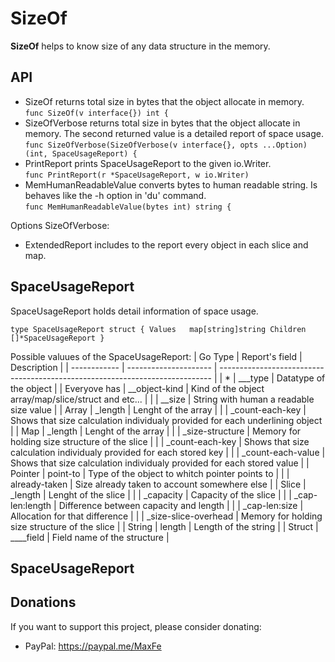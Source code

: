 # SizeOf
**SizeOf** helps to know size of any data structure in the memory. 

## API 
* SizeOf returns total size in bytes that the object allocate in memory.  
`
    func SizeOf(v interface{}) int {
`
* SizeOfVerbose returns total size in bytes that the object allocate in memory. The second returned value is a detailed report of space usage.  
`
    func SizeOfVerbose(SizeOfVerbose(v interface{}, opts ...Option) (int, SpaceUsageReport) {
`
* PrintReport prints SpaceUsageReport to the given io.Writer.  
`
    func PrintReport(r *SpaceUsageReport, w io.Writer) 
`
* MemHumanReadableValue converts bytes to human readable string. Is behaves like the -h option in 'du' command.  
`
    func MemHumanReadableValue(bytes int) string {
`

Options SizeOfVerbose:
 * ExtendedReport includes to the report every object in each slice and map.

## SpaceUsageReport 
SpaceUsageReport holds detail information of space usage.

`
    type SpaceUsageReport struct {
        Values   map[string]string
        Children []*SpaceUsageReport
    }
`

Possible valuues of the SpaceUsageReport:
| Go Type      | Report's field        | Description  |
| ------------ | --------------------- | ---------------------------------------------------------------------------- |
| *            | \___type              | Datatype of the object                                                       |
| Everyove has | \__object-kind        | Kind of the object array/map/slice/struct and etc...                         |
|              | \__size               | String with human a readable size value                                      |
| Array        | \_length              | Lenght of the array                                                          |
|              | \_count-each-key      | Shows that size calculation individualy provided for each underlining object |
| Map          | \_length              | Lenght of the array                                                          |
|              | \_size-structure      | Memory for holding size structure of the slice                               |
|              | \_count-each-key      | Shows that size calculation individualy provided for each stored key         |
|              | \_count-each-value    | Shows that size calculation individualy provided for each stored value       |
| Pointer      | point-to              | Type of the object to whitch pointer points to                               |
|              | already-taken         | Size already taken to account somewhere else                                 |
| Slice        | \_length              | Lenght of the slice                                                          |
|              | \_capacity            | Capacity of the slice                                                        |
|              | \_cap-len:length      | Difference between capacity and length                                       |
|              | \_cap-len:size        | Allocation for that difference                                               |
|              | \_size-slice-overhead | Memory for holding size structure of the slice                               |
| String       | length                | Length of the string                                                         |
| Struct       | \____field            | Field name of the structure                                                  |

## SpaceUsageReport 

## Donations
 If you want to support this project, please consider donating:
 * PayPal: https://paypal.me/MaxFe
